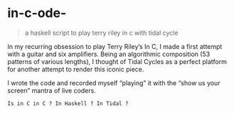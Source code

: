 # in-c-ode-
> a haskell script to play terry riley in c with tidal cycle

In my recurring obsession to play Terry Riley’s In C, I made a first attempt with a guitar and six amplifiers. Being an algorithmic composition (53 patterns of various lengths), I thought of Tidal Cycles as a perfect platform for another attempt to render this iconic piece.

I wrote the code and recorded myself “playing” it with the “show us your screen” mantra of live coders.

    Is in C in C ? In Haskell ? In Tidal ?
